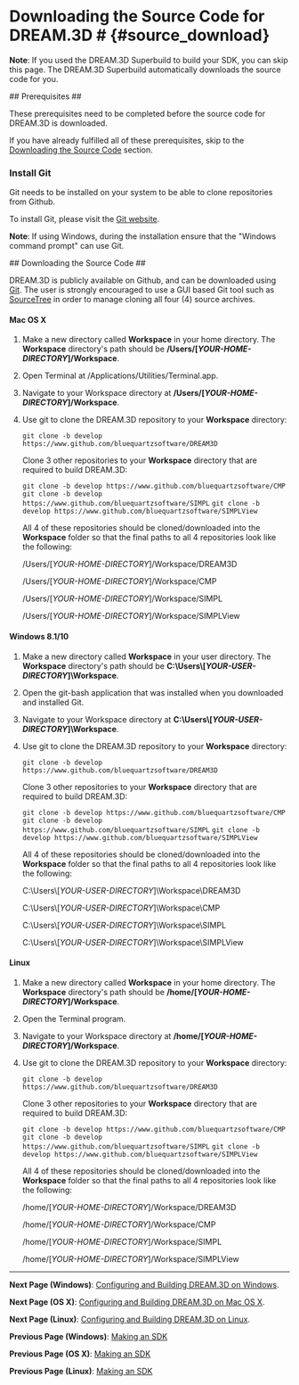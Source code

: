 # Downloading the Source Code for DREAM.3D # {#source_download}

**Note**: If you used the DREAM.3D Superbuild to build your SDK, you can skip this page.  The DREAM.3D Superbuild automatically downloads the source code for you.

<a name="prerequisites">
## Prerequisites ##
</a>

These prerequisites need to be completed before the source code for DREAM.3D is downloaded.

If you have already fulfilled all of these prerequisites, skip to the [Downloading the Source Code](#downloading_src_code) section.

### Install Git ###

Git needs to be installed on your system to be able to clone repositories from Github.

To install Git, please visit the [Git website](https://git-scm.com/downloads).

**Note**: If using Windows, during the installation ensure that the "Windows command prompt" can use Git.

<a name="downloading_src_code">
## Downloading the Source Code ##
</a>

DREAM.3D is publicly available on Github, and can be downloaded using [Git](http://www.git-scm.org). The user is strongly encouraged to use a GUI based Git tool such as [SourceTree](http://www.sourcetreeapp.com) in order to manage cloning all four (4) source archives.

#### Mac OS X ####
1. Make a new directory called **Workspace** in your home directory.  The **Workspace** directory's path should be **/Users/[*YOUR-HOME-DIRECTORY*]/Workspace**.

2. Open Terminal at /Applications/Utilities/Terminal.app.

3. Navigate to your Workspace directory at **/Users/[*YOUR-HOME-DIRECTORY*]/Workspace**.

4. Use git to clone the DREAM.3D repository to your **Workspace** directory:

    `git clone -b develop https://www.github.com/bluequartzsoftware/DREAM3D`

	Clone 3 other repositories to your **Workspace** directory that are required to build DREAM.3D:

    `git clone -b develop https://www.github.com/bluequartzsoftware/CMP`
    `git clone -b develop https://www.github.com/bluequartzsoftware/SIMPL`
    `git clone -b develop https://www.github.com/bluequartzsoftware/SIMPLView`

	All 4 of these repositories should be cloned/downloaded into the **Workspace** folder so that the final paths to all 4 repositories look like the following:

	/Users/[*YOUR-HOME-DIRECTORY*]/Workspace/DREAM3D
    
    /Users/[*YOUR-HOME-DIRECTORY*]/Workspace/CMP
    
    /Users/[*YOUR-HOME-DIRECTORY*]/Workspace/SIMPL
    
    /Users/[*YOUR-HOME-DIRECTORY*]/Workspace/SIMPLView

#### Windows 8.1/10 ####
1. Make a new directory called **Workspace** in your user directory.  The **Workspace** directory's path should be **C:\\Users\\[*YOUR-USER-DIRECTORY*]\\Workspace**.

2. Open the git-bash application that was installed when you downloaded and installed Git.

3. Navigate to your Workspace directory at **C:\\Users\\[*YOUR-USER-DIRECTORY*]\\Workspace**.

4. Use git to clone the DREAM.3D repository to your **Workspace** directory:

    `git clone -b develop https://www.github.com/bluequartzsoftware/DREAM3D`

	Clone 3 other repositories to your **Workspace** directory that are required to build DREAM.3D:

    `git clone -b develop https://www.github.com/bluequartzsoftware/CMP`
    `git clone -b develop https://www.github.com/bluequartzsoftware/SIMPL`
    `git clone -b develop https://www.github.com/bluequartzsoftware/SIMPLView`

	All 4 of these repositories should be cloned/downloaded into the **Workspace** folder so that the final paths to all 4 repositories look like the following:

    C:\\Users\\[*YOUR-USER-DIRECTORY*]\\Workspace\\DREAM3D
    
    C:\\Users\\[*YOUR-USER-DIRECTORY*]\\Workspace\\CMP
    
    C:\\Users\\[*YOUR-USER-DIRECTORY*]\\Workspace\\SIMPL
    
    C:\\Users\\[*YOUR-USER-DIRECTORY*]\\Workspace\\SIMPLView

#### Linux ####
1. Make a new directory called **Workspace** in your home directory.  The **Workspace** directory's path should be **/home/[*YOUR-HOME-DIRECTORY*]/Workspace**.

2. Open the Terminal program.

3. Navigate to your Workspace directory at **/home/[*YOUR-HOME-DIRECTORY*]/Workspace**.

4. Use git to clone the DREAM.3D repository to your **Workspace** directory:

    `git clone -b develop https://www.github.com/bluequartzsoftware/DREAM3D`

	Clone 3 other repositories to your **Workspace** directory that are required to build DREAM.3D:

    `git clone -b develop https://www.github.com/bluequartzsoftware/CMP`
    `git clone -b develop https://www.github.com/bluequartzsoftware/SIMPL`
    `git clone -b develop https://www.github.com/bluequartzsoftware/SIMPLView`

	All 4 of these repositories should be cloned/downloaded into the **Workspace** folder so that the final paths to all 4 repositories look like the following:

	/home/[*YOUR-HOME-DIRECTORY*]/Workspace/DREAM3D
    
    /home/[*YOUR-HOME-DIRECTORY*]/Workspace/CMP
    
    /home/[*YOUR-HOME-DIRECTORY*]/Workspace/SIMPL
    
    /home/[*YOUR-HOME-DIRECTORY*]/Workspace/SIMPLView

---
**Next Page (Windows)**: [Configuring and Building DREAM.3D on Windows](http://dream3d.bluequartz.net/binaries/Help/DREAM3D/windows_configure_and_build_dream3d.html).

**Next Page (OS X)**: [Configuring and Building DREAM.3D on Mac OS X](http://dream3d.bluequartz.net/binaries/Help/DREAM3D/osx_configure_and_build_dream3d.html).

**Next Page (Linux)**: [Configuring and Building DREAM.3D on Linux](http://dream3d.bluequartz.net/binaries/Help/DREAM3D/linux_configure_and_build_dream3d.html).

**Previous Page (Windows)**: [Making an SDK](https://github.com/bluequartzsoftware/DREAM3DSuperbuild/blob/develop/docs/Making-an-SDK-(Windows).md)

**Previous Page (OS X)**: [Making an SDK](https://github.com/bluequartzsoftware/DREAM3DSuperbuild/blob/develop/docs/Making-an-SDK-(OS-X).md)

**Previous Page (Linux)**: [Making an SDK](https://github.com/bluequartzsoftware/DREAM3DSuperbuild/blob/develop/docs/Making-an-SDK-(Linux).md)
